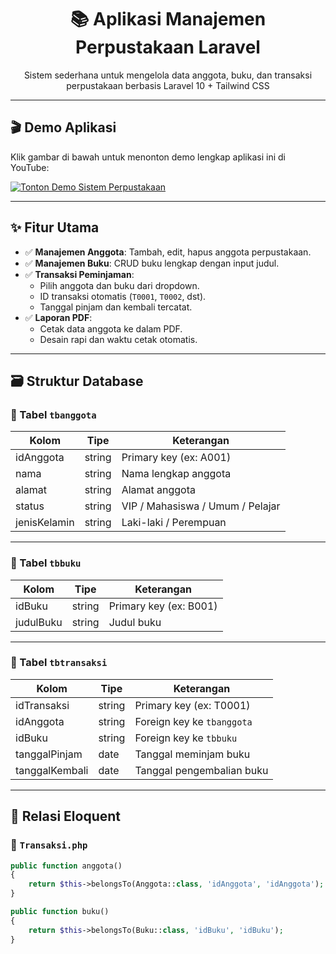 <div align="center">
  <h1>📚 Aplikasi Manajemen Perpustakaan Laravel</h1>
  <p>Sistem sederhana untuk mengelola data anggota, buku, dan transaksi perpustakaan berbasis Laravel 10 + Tailwind CSS</p>
</div>

---

## 🎬 Demo Aplikasi

Klik gambar di bawah untuk menonton demo lengkap aplikasi ini di YouTube:

[![Tonton Demo Sistem Perpustakaan](https://img.youtube.com/vi/hxBPT5g6Upw/0.jpg)](https://www.youtube.com/watch?v=hxBPT5g6Upw)

---

## ✨ Fitur Utama

- ✅ **Manajemen Anggota**: Tambah, edit, hapus anggota perpustakaan.
- ✅ **Manajemen Buku**: CRUD buku lengkap dengan input judul.
- ✅ **Transaksi Peminjaman**:
  - Pilih anggota dan buku dari dropdown.
  - ID transaksi otomatis (`T0001`, `T0002`, dst).
  - Tanggal pinjam dan kembali tercatat.
- ✅ **Laporan PDF**:
  - Cetak data anggota ke dalam PDF.
  - Desain rapi dan waktu cetak otomatis.

---

## 🗃️ Struktur Database

### 🔸 Tabel `tbanggota`

| Kolom         | Tipe    | Keterangan                |
|---------------|---------|---------------------------|
| idAnggota     | string  | Primary key (ex: A001)    |
| nama          | string  | Nama lengkap anggota      |
| alamat        | string  | Alamat anggota            |
| status        | string  | VIP / Mahasiswa / Umum / Pelajar |
| jenisKelamin  | string  | Laki-laki / Perempuan     |

---

### 🔸 Tabel `tbbuku`

| Kolom       | Tipe   | Keterangan               |
|-------------|--------|--------------------------|
| idBuku      | string | Primary key (ex: B001)   |
| judulBuku   | string | Judul buku               |

---

### 🔸 Tabel `tbtransaksi`

| Kolom          | Tipe    | Keterangan                                      |
|----------------|---------|-------------------------------------------------|
| idTransaksi    | string  | Primary key (ex: T0001)                         |
| idAnggota      | string  | Foreign key ke `tbanggota`                      |
| idBuku         | string  | Foreign key ke `tbbuku`                         |
| tanggalPinjam  | date    | Tanggal meminjam buku                           |
| tanggalKembali | date    | Tanggal pengembalian buku                       |

---

## 🔄 Relasi Eloquent

### 📁 `Transaksi.php`
```php
public function anggota()
{
    return $this->belongsTo(Anggota::class, 'idAnggota', 'idAnggota');
}

public function buku()
{
    return $this->belongsTo(Buku::class, 'idBuku', 'idBuku');
}
